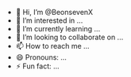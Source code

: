 - 👋 Hi, I’m @BeonsevenX
- 👀 I’m interested in ...
- 🌱 I’m currently learning ...
- 💞️ I’m looking to collaborate on ...
- 📫 How to reach me ...
- 😄 Pronouns: ...
- ⚡ Fun fact: ...

<!---
BeonsevenX/BeonsevenX is a ✨ special ✨ repository because its `README.md` (this file) appears on your GitHub profile.
You can click the Preview link to take a look at your changes.
--->
